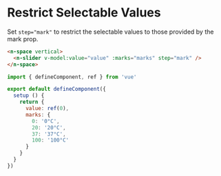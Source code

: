 # Restrict Selectable Values

Set `step="mark"` to restrict the selectable values to those provided by the mark prop.

```html
<n-space vertical>
  <n-slider v-model:value="value" :marks="marks" step="mark" />
</n-space>
```

```js
import { defineComponent, ref } from 'vue'

export default defineComponent({
  setup () {
    return {
      value: ref(0),
      marks: {
        0: '0°C',
        20: '20°C',
        37: '37°C',
        100: '100°C'
      }
    }
  }
})
```
